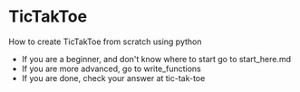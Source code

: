# TicTakToe
How to create TicTakToe from scratch using python
* If you are a beginner, and don't know where to start go to start_here.md 
* If you are more advanced, go to write_functions
* If you are done, check your answer at tic-tak-toe
